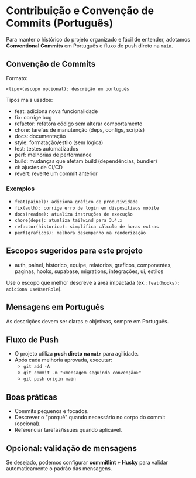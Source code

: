 # Contribuição e Convenção de Commits (Português)

Para manter o histórico do projeto organizado e fácil de entender, adotamos **Conventional Commits** em Português e fluxo de push direto na `main`.

## Convenção de Commits

Formato:

```
<tipo>(escopo opcional): descrição em português
```

Tipos mais usados:
- feat: adiciona nova funcionalidade
- fix: corrige bug
- refactor: refatora código sem alterar comportamento
- chore: tarefas de manutenção (deps, configs, scripts)
- docs: documentação
- style: formatação/estilo (sem lógica)
- test: testes automatizados
- perf: melhorias de performance
- build: mudanças que afetam build (dependências, bundler)
- ci: ajustes de CI/CD
- revert: reverte um commit anterior

### Exemplos
- `feat(painel): adiciona gráfico de produtividade`
- `fix(auth): corrige erro de login em dispositivos mobile`
- `docs(readme): atualiza instruções de execução`
- `chore(deps): atualiza tailwind para 3.4.x`
- `refactor(historico): simplifica cálculo de horas extras`
- `perf(graficos): melhora desempenho na renderização`

## Escopos sugeridos para este projeto
- auth, painel, historico, equipe, relatorios, graficos, componentes, paginas, hooks, supabase, migrations, integrações, ui, estilos

Use o escopo que melhor descreve a área impactada (ex.: `feat(hooks): adiciona useUserRole`).

## Mensagens em Português
As descrições devem ser claras e objetivas, sempre em Português.

## Fluxo de Push
- O projeto utiliza **push direto na `main`** para agilidade.
- Após cada melhoria aprovada, executar:
  - `git add -A`
  - `git commit -m "<mensagem seguindo convenção>"`
  - `git push origin main`

## Boas práticas
- Commits pequenos e focados.
- Descrever o "porquê" quando necessário no corpo do commit (opcional).
- Referenciar tarefas/issues quando aplicável.

## Opcional: validação de mensagens
Se desejado, podemos configurar **commitlint + Husky** para validar automaticamente o padrão das mensagens.